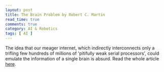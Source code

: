 ```yaml
---
layout: post
title: The Brain Problem by Robert C. Martin
read_time: true  
comments: true
category: AI & Robotics
tags: [ AI ]
---
```


The idea that our meager internet, which indirectly interconnects only a trifling few hundreds of millions of 'pitifully weak serial processors', could emulate the information of a single brain is absurd.
Read the whole article [here](http://blog.cleancoder.com/uncle-bob/2017/07/28/TheBrainProblem.html).
